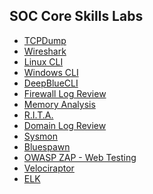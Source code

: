 ## SOC Core Skills Labs

- [TCPDump](https://github.com/ButchBytes-sec/ButchBytes-sec/blob/main/Navigator/SOC%20Core%20Skills/TCPDump.md)
- [Wireshark](https://github.com/ButchBytes-sec/ButchBytes-sec/blob/main/Navigator/SOC%20Core%20Skills/Wireshark.md)
- [Linux CLI](https://github.com/ButchBytes-sec/ButchBytes-sec/blob/main/Navigator/SOC%20Core%20Skills/LinuxCLI.md)
- [Windows CLI](https://github.com/ButchBytes-sec/ButchBytes-sec/blob/main/Navigator/SOC%20Core%20Skills/WindowsCLI.md)
- [DeepBlueCLI](https://github.com/ButchBytes-sec/ButchBytes-sec/blob/main/Navigator/SOC%20Core%20Skills/DeepBlueCLI.md)
- [Firewall Log Review](https://github.com/ButchBytes-sec/ButchBytes-sec/blob/main/Navigator/SOC%20Core%20Skills/Firewall%20Log%20Review.md)
- [Memory Analysis](https://github.com/ButchBytes-sec/ButchBytes-sec/blob/main/Navigator/SOC%20Core%20Skills/Memory%20Analysis.md)
- [R.I.T.A.](https://github.com/ButchBytes-sec/ButchBytes-sec/blob/main/Navigator/SOC%20Core%20Skills/R.I.T.A.md)
- [Domain Log Review]()
- [Sysmon]()
- [Bluespawn]()
- [OWASP ZAP - Web Testing]()
- [Velociraptor]()
- [ELK]()
